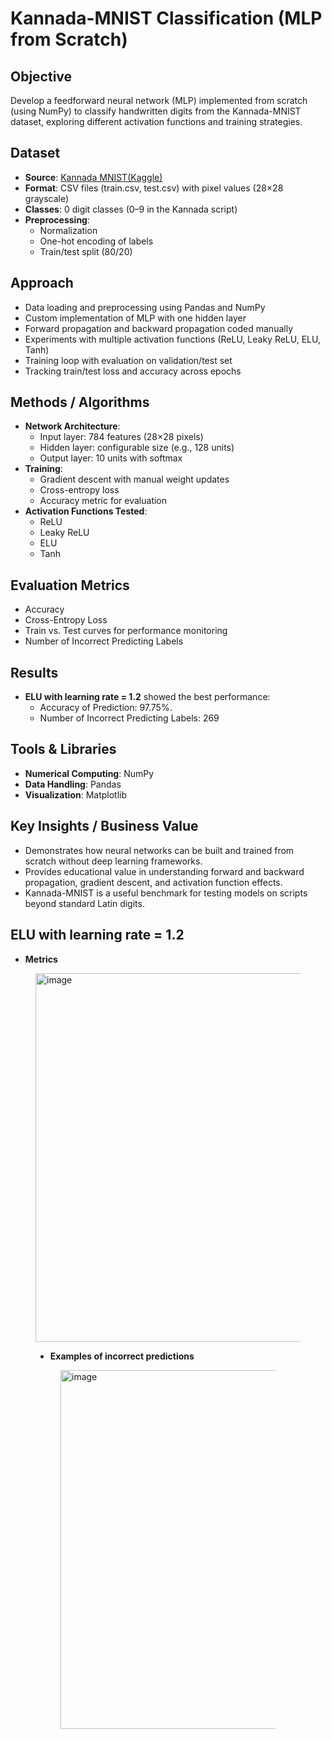 # Kannada-MNIST Classification (MLP from Scratch)

## Objective
Develop a feedforward neural network (MLP) implemented from scratch (using NumPy) to classify handwritten digits from the Kannada-MNIST dataset, exploring different activation functions and training strategies.

## Dataset
- **Source**: [Kannada MNIST(Kaggle)](https://www.kaggle.com/c/Kannada-MNIST?utm_source=chatgpt.com)
- **Format**: CSV files (train.csv, test.csv) with pixel values (28×28 grayscale)
- **Classes**: 0 digit classes (0–9 in the Kannada script)
- **Preprocessing**:
    - Normalization
    - One-hot encoding of labels
    - Train/test split (80/20)

## Approach
- Data loading and preprocessing using Pandas and NumPy
- Custom implementation of MLP with one hidden layer
- Forward propagation and backward propagation coded manually
- Experiments with multiple activation functions (ReLU, Leaky ReLU, ELU, Tanh)
- Training loop with evaluation on validation/test set
- Tracking train/test loss and accuracy across epochs

## Methods / Algorithms
- **Network Architecture**:
  - Input layer: 784 features (28×28 pixels)
  - Hidden layer: configurable size (e.g., 128 units)
  - Output layer: 10 units with softmax
- **Training**:
  - Gradient descent with manual weight updates
  - Cross-entropy loss
  - Accuracy metric for evaluation
- **Activation Functions Tested**:
  - ReLU
  - Leaky ReLU
  - ELU
  - Tanh

## Evaluation Metrics
- Accuracy
- Cross-Entropy Loss
- Train vs. Test curves for performance monitoring
- Number of Incorrect Predicting Labels

## Results
- **ELU with learning rate = 1.2** showed the best performance:
  - Accuracy of Prediction: 97.75%.
  - Number of Incorrect Predicting Labels: 269

## Tools & Libraries
- **Numerical Computing**: NumPy
- **Data Handling**: Pandas
- **Visualization**: Matplotlib

## Key Insights / Business Value
- Demonstrates how neural networks can be built and trained from scratch without deep learning frameworks.
- Provides educational value in understanding forward and backward propagation, gradient descent, and activation function effects.
- Kannada-MNIST is a useful benchmark for testing models on scripts beyond standard Latin digits.

## ELU with learning rate = 1.2 
- **Metrics**
<Figure size 600x600 with 2 Axes><img width="590" height="590" alt="image" src="https://github.com/user-attachments/assets/60207191-7962-4da2-8474-33272f1dd112" />

  - **Examples of incorrect predictions**
<Figure size 800x600 with 6 Axes><img width="790" height="574" alt="image" src="https://github.com/user-attachments/assets/5390bf3c-0afa-48d9-83a9-91a3ef60b31d" />

